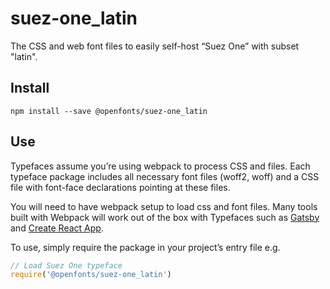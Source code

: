 
# suez-one_latin

The CSS and web font files to easily self-host “Suez One” with subset "latin".

## Install

`npm install --save @openfonts/suez-one_latin`

## Use

Typefaces assume you’re using webpack to process CSS and files. Each typeface
package includes all necessary font files (woff2, woff) and a CSS file with
font-face declarations pointing at these files.

You will need to have webpack setup to load css and font files. Many tools built
with Webpack will work out of the box with Typefaces such as [Gatsby](https://github.com/gatsbyjs/gatsby)
and [Create React App](https://github.com/facebookincubator/create-react-app).

To use, simply require the package in your project’s entry file e.g.

```javascript
// Load Suez One typeface
require('@openfonts/suez-one_latin')
```
